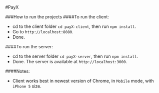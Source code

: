 #PayX

###How to run the projects
####To run the client:
- cd to the client folder `cd payX-client`, then run `npm install`.
- Go to `http://localhost:8080`.
- Done.

####To run the server:
- cd to the server folder `cd payX-server`, then run `npm install`.
- Done. The server is available at `http://localhost:3000`.

####Notes:
- Client works best in newest version of Chrome, in `Mobile` mode, with `iPhone 5` size.
